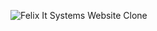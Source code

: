 ![Felix It Systems Website Clone](https://github.com/user-attachments/assets/64f6fb45-94f5-4228-b96c-8e0138ec4e3c)
